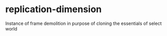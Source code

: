 # replication-dimension
Instance of frame demolition in purpose of cloning the essentials of select world
